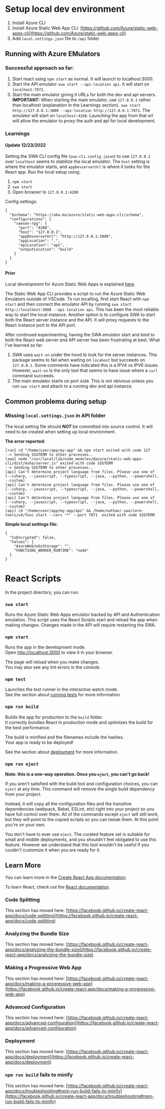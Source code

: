 # Setup local dev environment

1. Install Azure CLI
2. Install Azure Static Web App CLI: [https://github.com/Azure/static-web-apps-cli](https://github.com/Azure/static-web-apps-cli)
3. Add `local.settings.json` file to `/api` folder

## Running with Azure EMulators

### Successful approach so far:

1. Start react using `npm start` as normal. It will launch to localhost:3000.
2. Start the API emulator `swa start --api-location api`. It will start on `localhost:7071`.
3. Start the main emulator giving it URLs for both the dev and api servers. **IMPORTANT:** When starting the main emulator, use `127.0.0.1` rather than localhost (explanation in the Learnings section). ```swa start http://127.0.0.1:3000 --api-location http://127.0.0.1:7071```. The emulator will start on `localhost:4280`. Launching the app from that url will allow the emulator to proxy the auth and api for local development.

### Learnings

#### Update 12/23/2022

Setting the SWA CLI config file (`swa-cli.config.jason`) to use `127.0.0.1` over `localhost` seems to stabilize the local emulator. The `host` setting is where the emulator starts, and `appDevserverUrl` is where it looks for the React app. Run the local setup using:
1. `npm start`
2. `swa start`
3. Open browser to `127.0.0.1:4280`

Config settings:

```
{
  "$schema": "https://aka.ms/azure/static-web-apps-cli/schema",
  "configurations": {
    "vaesen-rpg": {
      "port": "4280",
      "host": "127.0.0.1",
      "appDevserverUrl": "http://127.0.0.1:3000",
      "appLocation": ".",
      "apiLocation": "api",
      "outputLocation": "build"
    }
  }
}
```

#### Prior

Local development for Azure Static Web Apps is explained [here](https://learn.microsoft.com/en-us/azure/static-web-apps/local-development).

The Static Web App CLI provides a script to run the Azure Static Web Emulators outside of VSCode. To run localling, 
first start React with `npm start` and then connect the emulator API by running `swa start http://localhost:3000 --api-location api`.
This has been the most reliable way to start the local instance. Another option is to configure SWA to
start both the React server instance and the API. It will proxy requests to the React instance port to the API port.

After continued experimenting, having the SWA emulator start and bind to both the React web server and API server has been frustrating at best. What I've learned so far:

1. SWA uses `wait-on` under the hood to look for the server instances. This package seems to fail when waiting on `locahost` but succeeds on `127.0.0.1`. Some comments have indicated this is a IPV4 vs IPV6 issues. However, `wait-on` is the only tool that seems to have issue where a `curl` command succeeds. 
2. The main emulator starts on port `4280`. This is not obivious unless you run `swa start` and attach to a running dev and api instance. 

## Common problems during setup

### Missing `local.settings.json` in API folder

The local setting file should **_NOT_** be committed into source control. It will need to be created when setting up local environment. 

**The error reported:** 

```sh: 1: react-scripts: not found
[run] cd "/home/user/app/my-app" && npm start exited with code 127
--> Sending SIGTERM to other processes..
[swa] node "/usr/local/lib/node_modules/@azure/static-web-apps-cli/dist/msha/server.js" exited with code SIGTERM
--> Sending SIGTERM to other processes..
[api] Can't determine project language from files. Please use one of [--csharp, --javascript, --typescript, --java, --python, --powershell, --custom]
[api] Can't determine project language from files. Please use one of [--csharp, --javascript, --typescript, --java, --python, --powershell, --custom]
[api] Can't determine project language from files. Please use one of [--csharp, --javascript, --typescript, --java, --python, --powershell, --custom]
[api] cd "/home/user/app/my-app/api" && /home/nathan/.swa/core-tools/v4/func start --cors "*" --port 7071  exited with code SIGTERM
```

**Simple local settings file:**

```
{
  "IsEncrypted": false,
  "Values": {
    "AzureWebJobsStorage": "",
    "FUNCTIONS_WORKER_RUNTIME": "node"
  }
}
```

# React Scripts

In the project directory, you can run:

### `swa start`

Runs the Azure Static Web Apps emulator backed by API and Authentication emulation.
This script uses the React Scripts start and reload the app when making changes. Changes
made in the API will require restarting the SWA. 

### `npm start`

Runs the app in the development mode.\
Open [http://localhost:3000](http://localhost:3000) to view it in your browser.

The page will reload when you make changes.\
You may also see any lint errors in the console.

### `npm test`

Launches the test runner in the interactive watch mode.\
See the section about [running tests](https://facebook.github.io/create-react-app/docs/running-tests) for more information.

### `npm run build`

Builds the app for production to the `build` folder.\
It correctly bundles React in production mode and optimizes the build for the best performance.

The build is minified and the filenames include the hashes.\
Your app is ready to be deployed!

See the section about [deployment](https://facebook.github.io/create-react-app/docs/deployment) for more information.

### `npm run eject`

**Note: this is a one-way operation. Once you `eject`, you can't go back!**

If you aren't satisfied with the build tool and configuration choices, you can `eject` at any time. This command will remove the single build dependency from your project.

Instead, it will copy all the configuration files and the transitive dependencies (webpack, Babel, ESLint, etc) right into your project so you have full control over them. All of the commands except `eject` will still work, but they will point to the copied scripts so you can tweak them. At this point you're on your own.

You don't have to ever use `eject`. The curated feature set is suitable for small and middle deployments, and you shouldn't feel obligated to use this feature. However we understand that this tool wouldn't be useful if you couldn't customize it when you are ready for it.

## Learn More

You can learn more in the [Create React App documentation](https://facebook.github.io/create-react-app/docs/getting-started).

To learn React, check out the [React documentation](https://reactjs.org/).

### Code Splitting

This section has moved here: [https://facebook.github.io/create-react-app/docs/code-splitting](https://facebook.github.io/create-react-app/docs/code-splitting)

### Analyzing the Bundle Size

This section has moved here: [https://facebook.github.io/create-react-app/docs/analyzing-the-bundle-size](https://facebook.github.io/create-react-app/docs/analyzing-the-bundle-size)

### Making a Progressive Web App

This section has moved here: [https://facebook.github.io/create-react-app/docs/making-a-progressive-web-app](https://facebook.github.io/create-react-app/docs/making-a-progressive-web-app)

### Advanced Configuration

This section has moved here: [https://facebook.github.io/create-react-app/docs/advanced-configuration](https://facebook.github.io/create-react-app/docs/advanced-configuration)

### Deployment

This section has moved here: [https://facebook.github.io/create-react-app/docs/deployment](https://facebook.github.io/create-react-app/docs/deployment)

### `npm run build` fails to minify

This section has moved here: [https://facebook.github.io/create-react-app/docs/troubleshooting#npm-run-build-fails-to-minify](https://facebook.github.io/create-react-app/docs/troubleshooting#npm-run-build-fails-to-minify)
